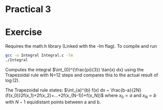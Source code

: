 # Practical 3

# Exercise

Requires the math.h library (Linked with the -lm flag). To compile and run

```bash
gcc -o Integral Integral.c -lm
./Integral
```

Computes the integral $\int_{0}^{\frac{pi}{3}} \tan(x) dx} using the Trapezoidal rule with N=12 steps and compares this to the actual result of $\log(2)$.

The Trapezoidal rule states:
$\int_{a}^{b} f(x) dx ~ \frac{b-a}{2N} (f(x_0)}2f(x_1)+2f(x_2)+...+2f(x_{N-1})+f(x_N))$
where $x_0=a$ and $x_N=b$ with $N-1$ equidistant points between a and b.
